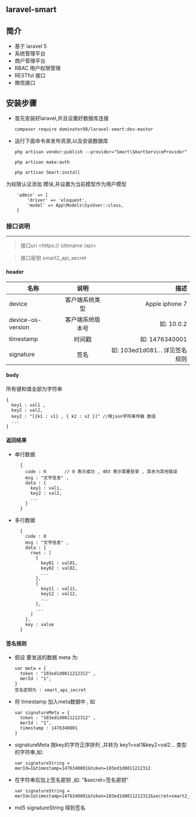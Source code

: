  laravel-smart
---------

**简介**
--------
- 基于 laravel 5 
- 系统管理平台
- 商户管理平台
- RBAC 用户权限管理
- RESTful 接口
- 微信接口


安装步骤
--------

- 首先安装好laravel,并且设置好数据库连接

    `composer require dominator88/laravel-smart:dev-master`
    
- 运行下面命令来发布资源,以及安装数据库
    
    `php artisan vendor:publish --provider="Smart\SmartServiceProvider"`
        
    `php artisan make:auth`
    
    `php artisan Smart:install`

为权限认证添加 模块,并设置为当前模型作为用户模型

        'admin' => [
            'driver' => 'eloquent',
            'model' => App\Models\SysUser::class,
        ]



### 接口说明
--------

> 接口uri 
> <https:// sitename /api>

> 接口密钥
> smart2_api_secret

#### header

| 名称                | 说明             |  描述                         |
| ------------------ |:----------------:| ----------------------------:|
| device              | 客户端系统类型    | Apple iphone 7               |
| device-os-version  | 客户端系统版本号   | 如: 10.0.2                    |
| timestamp          | 时间戳           | 如: 1476340001                |
| signature          | 签名             | 如: 103ed1d081... 详见签名规则  |


#### body

所有键和值全部为字符串

    {
      key1 : val1 ,
      key2 : val2,
      key2 : "[{k1 : v1} , { k2 : v2 }]" //用json字符串传输 数组
      ...
    }

#### 返回结果

- 单行数据

        {
          code : 0       // 0 表示成功 , 403 表示需要登录 , 其余为其他错误
          msg : "文字信息" ,
          data : {
            key1 : val1,
            key2 : val2,
            ...
          }
        }
    
- 多行数据

        {
          code : 0 
          msg : "文字信息" ,
          data : {
            rows : [
              {
                key01 : val01,
                key02 : val02,
                ...
              },
              {
                key11 : val11,
                key12 : val12,
                ...
              },
              ...
            ]
          },
          key : value 
        }


#### 签名规则

- 假设 要发送的数据 meta 为: 

      var meta = {
        token : "103ed1d0811212312" ,
        merId : "1",
      }
      签名密钥为 : smart_api_secret 

- 将 timestamp 加入meta数据中 , 如

      var signatureMeta = {
        token : "103ed1d0811212312" ,
        merId : "1",
        timestamp : 1476340001
      }

- signatureMeta 按key的字符正序排列 ,并转为 key1=val1&key2=val2... 类型的字符串,如:

      var signatureString = merId=1&timestamp=1476340001&token=103ed1d0811212312

- 在字符串后加上签名密钥 ,如: "&secret=签名密钥"

      var signatureString = merId=1&timestamp=1476340001&token=103ed1d0811212312&secret=smart2_api_secret

- md5 signatureString 得到签名



